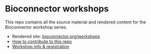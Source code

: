 # Bioconnector workshops

This repo contains all the source material and rendered content for the Bioconnector workshop series.

- Rendered site: [bioconnector.org/workshops](http://bioconnector.org/workshops)
- [How to contribute to this repo](CONTRIBUTING.markdown#contributing)
- [Workshop info & registration](http://data.hsl.virginia.edu/)


